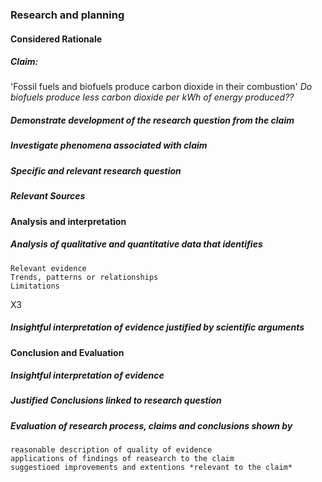 ### Research and planning
#### Considered Rationale 

##### Claim: 
'Fossil fuels and biofuels produce carbon dioxide in their combustion'
*Do biofuels produce less carbon dioxide per kWh of energy produced??*
##### Demonstrate development of the research question from the claim
##### Investigate phenomena associated with claim
##### Specific and relevant research question 
##### Relevant Sources




#### Analysis and interpretation
##### *Analysis* of qualitative and quantitative data that identifies
	Relevant evidence
	Trends, patterns or relationships
	Limitations

X3

##### Insightful *interpretation* of evidence justified by scientific arguments




#### Conclusion and Evaluation
##### Insightful interpretation of evidence
##### Justified Conclusions linked to research question
##### Evaluation of research process, claims and conclusions shown by
	reasonable description of quality of evidence
	applications of findings of reasearch to the claim
	suggestioed improvements and extentions *relevant to the claim*
